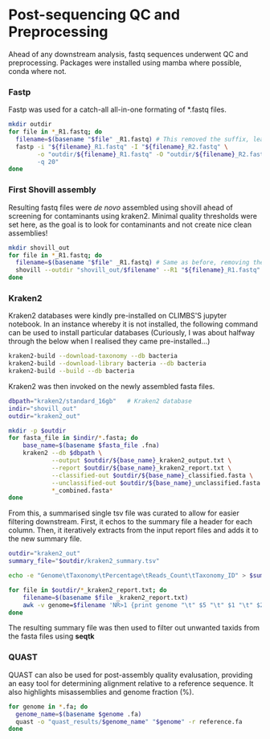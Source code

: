 # Post-sequencing QC and Preprocessing

Ahead of any downstream analysis, fastq sequences underwent QC and preprocessing. Packages were installed using mamba where possible, conda where not. 

### Fastp
Fastp was used for a catch-all all-in-one formating of *.fastq files. 

```bash
mkdir outdir
for file in *_R1.fastq; do
  filename=$(basename "$file" _R1.fastq) # This removed the suffix, leaving only the filename
  fastp -i "${filename}_R1.fastq" -I "${filename}_R2.fastq" \
        -o "outdir/${filename}_R1.fastq" -O "outdir/${filename}_R2.fastq \
        -q 20"
done
````
### First Shovill assembly
Resulting fastq files were _de novo_ assembled using shovill ahead of screening for contaminants using kraken2. Minimal quality thresholds were set here, as the goal is to look for contaminants and not create nice clean assemblies! 

```bash
mkdir shovill_out
for file in *_R1.fastq; do
  filename=$(basename "$file" _R1.fastq) # Same as before, removing the suffix
  shovill --outdir "shovill_out/$filename" --R1 "${filename}_R1.fastq" --R2 "${filename}_R2.fastq" --force
done
```
### Kraken2
Kraken2 databases were kindly pre-installed on CLIMBS'S jupyter notebook. In an instance whereby it is not installed, the following command can be used to install particular databases (Curiously, I was about halfway through the below when I realised they came pre-installed...)

```bash
kraken2-build --download-taxonomy --db bacteria
kraken2-build --download-library bacteria --db bacteria
kraken2-build --build --db bacteria
```
Kraken2 was then invoked on the newly assembled fasta files.

```bash
dbpath="kraken2/standard_16gb"   # Kraken2 database
indir="shovill_out" 
outdir="kraken2_out"

mkdir -p $outdir
for fasta_file in $indir/*.fasta; do
    base_name=$(basename $fasta_file .fna)
    kraken2 --db $dbpath \
            --output $outdir/${base_name}_kraken2_output.txt \
            --report $outdir/${base_name}_kraken2_report.txt \
            --classified-out $outdir/${base_name}_classified.fasta \
            --unclassified-out $outdir/${base_name}_unclassified.fasta \
            *_combined.fasta*
done
```
From this, a summarised single tsv file was curated to allow for easier filtering downstream. First, it echos to the summary file a header for each column. Then, it iteratively extracts from the input report files and adds it to the new summary file.

```bash
outdir="kraken2_out"
summary_file="$outdir/kraken2_summary.tsv"

echo -e "Genome\tTaxonomy\tPercentage\tReads_Count\tTaxonomy_ID" > $summary_file

for file in $outdir/*_kraken2_report.txt; do 
    filename=$(basename $file _kraken2_report.txt)
    awk -v genome=$filename 'NR>1 {print genome "\t" $5 "\t" $1 "\t" $2 "\t" $6}' $report >> $summary_file
done
```
The resulting summary file was then used to filter out unwanted taxids from the fasta files using **seqtk** 

### QUAST

QUAST can also be used for post-assembly quality evalusation, providing an easy tool for determining alignment relative to a reference sequence. It also highlights misassemblies and genome fraction (%). 

```bash
for genome in *.fa; do
  genome_name=$(basename $genome .fa)
  quast -o "quast_results/$genome_name" "$genome" -r reference.fa
done
```

